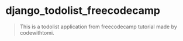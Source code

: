 # django_todolist_freecodecamp

> This is a todolist application from freecodecamp tutorial made by codewithtomi.
